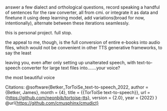 answer a few dialect and orthological questions, record speaking a handful of sentences for the raw converter, all from cmi. or integrate it as data and finetune it using deep learning model, add variations(broad for now, intentionally), alternate between these iterations seamlessly. 

this is personal project. full stop.

the appeal to me, though, is the full conversion of entire e-books into audio files, which would not be convenient in other TTS generative frameworks, to say the least

leaving you, even after only setting up unalterated speech, with text-to-speech converter for large text files into.......your voice? 

the most beautiful voice



Citations:
@software{Betker_TorToiSe_text-to-speech_2022,
author = {Betker, James},
month = {4},
title = {{TorToiSe text-to-speech}},
url = {https://github.com/neonbjb/tortoise-tts},
version = {2.0},
year = {2022}
}
@url{https://github.com/cmusphinx/cmudict}
